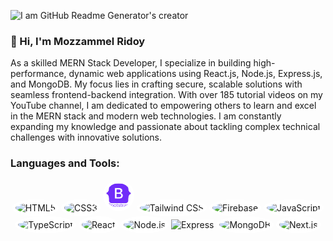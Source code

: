 ![I am GitHub Readme Generator's creator](https://res.cloudinary.com/dsh57dvqf/image/upload/v1728386791/Purple_Blue_Modern_Gaming_Youtube_Thumbnail_1_d5ojjf.png)
### 👋 Hi, I'm Mozzammel Ridoy

As a skilled MERN Stack Developer, I specialize in building high-performance, dynamic web applications using React.js, Node.js, Express.js, and MongoDB. My focus lies in crafting secure, scalable solutions with seamless frontend-backend integration. With over 185 tutorial videos on my YouTube channel, I am dedicated to empowering others to learn and excel in the MERN stack and modern web technologies. I am constantly expanding my knowledge and passionate about tackling complex technical challenges with innovative solutions.



<h3 align="left">Languages and Tools:</h3>
<p align="center"> 
  <img src="https://cdn.jsdelivr.net/gh/devicons/devicon/icons/html5/html5-original-wordmark.svg" alt="HTML5" width="40" height="40" style="background-color: white; border-radius: 50%; padding: 5px;"/>
  <img src="https://cdn.jsdelivr.net/gh/devicons/devicon/icons/css3/css3-original-wordmark.svg" alt="CSS3" width="40" height="40" style="background-color: white; border-radius: 50%; padding: 5px;"/>
  <img src="https://raw.githubusercontent.com/devicons/devicon/master/icons/bootstrap/bootstrap-plain-wordmark.svg" alt="Bootstrap" width="40" height="40" style="background-color: white; border-radius: 50%; padding: 5px;"/>
  <img src="https://www.vectorlogo.zone/logos/tailwindcss/tailwindcss-icon.svg" alt="Tailwind CSS" width="40" height="40" style="background-color: white; border-radius: 50%; padding: 5px;"/>
  <img src="https://www.vectorlogo.zone/logos/firebase/firebase-icon.svg" alt="Firebase" width="40" height="40" style="background-color: white; border-radius: 50%; padding: 5px;"/>
  <img src="https://cdn.jsdelivr.net/gh/devicons/devicon/icons/javascript/javascript-original.svg" alt="JavaScript" width="40" height="40" style="background-color: white; border-radius: 50%; padding: 5px;"/>
  <img src="https://cdn.jsdelivr.net/gh/devicons/devicon/icons/typescript/typescript-original.svg" alt="TypeScript" width="40" height="40" style="background-color: white; border-radius: 50%; padding: 5px;"/>
  <img src="https://cdn.jsdelivr.net/gh/devicons/devicon/icons/react/react-original-wordmark.svg" alt="React" width="40" height="40" style="background-color: white; border-radius: 50%; padding: 5px;"/>
  <img src="https://cdn.jsdelivr.net/gh/devicons/devicon/icons/nodejs/nodejs-original-wordmark.svg" alt="Node.js" width="40" height="40" style="background-color: white; border-radius: 50%; padding: 5px;"/>
  <img src="https://cdn.jsdelivr.net/gh/devicons/devicon/icons/express/express-original-wordmark.svg" alt="Express" width="40" height="40" style="background-color: white; "/>
  <img src="https://cdn.jsdelivr.net/gh/devicons/devicon/icons/mongodb/mongodb-original-wordmark.svg" alt="MongoDB"  style="background-color: white; border-radius: 50%; padding: 5px"/>
  <img src="https://cdn.jsdelivr.net/gh/devicons/devicon/icons/nextjs/nextjs-original-wordmark.svg" alt="Next.js" width="40" height="40" style="background-color: white; border-radius: 50%; padding: 5px;"/>
</p>





